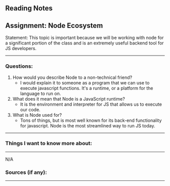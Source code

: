 ## Reading Notes
## Assignment: Node Ecosystem

Statement: This topic is important because we will be working with node for a significant portion of the class and is an extremely useful backend tool for JS developers.
___

### Questions:
1.  How would you describe Node to a non-technical friend?
	- I would explain it to someone as a program that we can use to execute javascript functions. It's a runtime, or a platform for the language to run on.
2.  What does it mean that Node is a JavaScript runtime?
	- It is the environment and interpreter for JS that allows us to execute our code.
3.  What is Node used for?
	- Tons of things, but is most well known for its back-end functionality for javascript. Node is the most streamlined way to run JS today.
___





### Things I want to know more about:
___
N/A

### Sources (if any):
___
